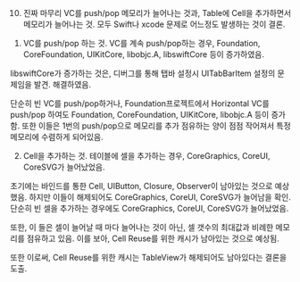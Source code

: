 10. 진짜 마무리
VC를 push/pop 메모리가 늘어나는 것과, Table에 Cell을 추가하면서 메모리가 늘어나는 것.
모두 Swift나 xcode 문제로 어느정도 발생하는 것이 결론.

1) VC를 push/pop 하는 것.
VC를 계속 push/pop하는 경우, Foundation, CoreFoundation, UIKitCore, libobjc.A, libswiftCore 등이 증가하였음.

libswiftCore가 증가하는 것은, 디버그를 통해 탭바 설정시 UITabBarItem 설정의 문제임을 발견. 해결하였음.

단순히 빈 VC를 push/pop하거나, Foundation프로젝트에서 Horizontal VC를 push/pop 하여도
Foundation, CoreFoundation, UIKitCore, libobjc.A 등이 증가함.
또한 이들은 1번의 push/pop으로 메모리를 추가 점유하는 양이 점점 작어져서 특정 메모리에 수렴하게 되어있음.


2) Cell을 추가하는 것.
테이블에 셀을 추가하는 경우, CoreGraphics, CoreUI, CoreSVG가 늘어났었음.

초기에는 바인드를 통한 Cell, UIButton, Closure, Observer이 남아있는 것으로 예상했음.
하지만 이들이 해제되어도 CoreGraphics, CoreUI, CoreSVG가 늘어남을 확인.
단순히 빈 셀을 추가하는 경우에도 CoreGraphics, CoreUI, CoreSVG가 늘어났었음.

또한, 이 들은 셀이 늘어날 때 마다 늘어나는 것이 아닌, 
셀 갯수의 최대값과 비례한 메모리를 점유하고 있음.
이를 보아, Cell Reuse를 위한 캐시가 남아있는 것으로 예상됨.

또한 이로써, Cell Reuse를 위한 캐시는 TableView가 해제되어도 남아있다는 결론을 도출.
